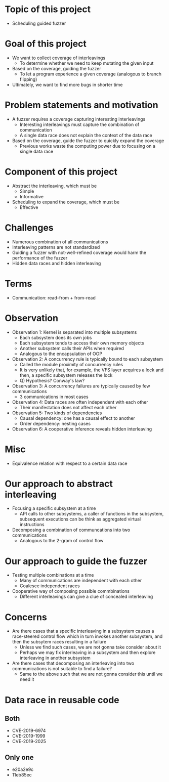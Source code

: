 # Topic of this project
  - Scheduling guided fuzzer

# Goal of this project
  - We want to collect coverage of interleavings
    - To determine whether we need to keep mutating the given input
  - Based on the coverage, guiding the fuzzer
    - To let a program experience a given coverage (analogous to branch flipping)
  - Ultimately, we want to find more bugs in shorter time

# Problem statements and motivation
  - A fuzzer requires a coverage capturing interesting interleavings
    - Interesting interleavings must capture the combination of communication
    - A single data race does not explain the context of the data race
  - Based on the coverage, guide the fuzzer to quickly expand the coverage
    - Previous works waste the computing power due to focusing on a single data race

# Component of this project
  - Abstract the interleaving, which must be
    - Simple
    - Informative
  - Scheduling to expand the coverage, which must be
    - Effective

# Challenges
  - Numerous combination of all communications
  - Interleaving patterns are not standardized
  - Guiding a fuzzer with not-well-refined coverage would harm the
    performance of the fuzzer
  - Hidden data races and hidden interleaving

# Terms
  - Communication: read-from + from-read

# Observation
  - Observation 1: Kernel is separated into multiple subsystems
    - Each subsystem does its own jobs
    - Each subsystem tends to access their own memory objects
    - Another subsystem calls their APIs when required
    - Analogous to the encapsulation of OOP
  - Observation 2: A concurrency rule is typically bound to each subsystem
    - Called the module proximity of concurrency rules
    - It is very unlikely that, for example, the VFS layer acquires a lock and then,
      a specific subsystem releases the lock
    - Q) Hypothesis? Conway's law?
  - Observation 3: A concurrency failures are typically caused by few communications
    - 3 communications in most cases
  - Observation 4: Data races are often independent with each other
    - Their manifestation does not affect each other
  - Observation 5: Two kinds of dependencies
    - Causal dependency: one has a causal effect to another
    - Order dependency: nesting cases
  - Observation 6: A cooperative inference reveals hidden interleaving

# Misc
  - Equivalence relation with respect to a certain data race

# Our approach to abstract interleaving
  - Focusing a specific subsystem at a time
    - API calls to other subsystems, a caller of functions in the
      subsystem, subsequent executions can be think as aggregated virtual instructions
  - Decomposing a combination of communcations into two communications
    - Analogous to the 2-gram of control flow

# Our approach to guide the fuzzer
  - Testing multiple combinations at a time
    - Many of communications are independent with each other
    - Coalesce independent races
  - Cooperative way of composing possible commbinations
    - Different interleavings can give a clue of concealed
      interleaving

# Concerns
  - Are there cases that a specific interleaving in a subsystem causes a
    race-steered control flow which in turn invokes another subsystem,
    and then the subsytem races resulting in a failure
    - Unless we find such cases, we are not gonna take consider about it
    - Perhaps we may fix interleaving in a subsystem and then explore
      interleaving in another subsystem
  - Are there cases that decomposing an interleaving into two
    communications is not suitable to find a failure?
    - Same to the above such that we are not gonna consider this until
      we need it

# Data race in reusable code

## Both
- CVE-2019-6974
- CVE-2019-1999
- CVE-2019-2025

## Only one
- e20a2e9c
- 11eb85ec

